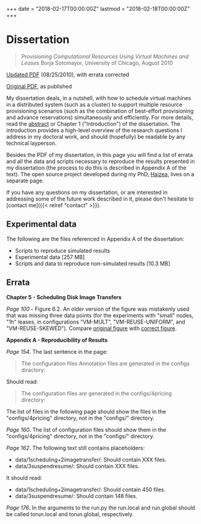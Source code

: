 +++
date = "2018-02-17T00:00:00Z"
lastmod = "2018-02-18T00:00:00Z"
+++

Dissertation
============

> *Provisioning Computational Resources Using Virtual Machines and Leases*
  Borja Sotomayor, University of Chicago, August 2010
 
[Updated PDF](borja_sotomayor_dissertation_updated_20100825.pdf) (08/25/2010), with errata corrected

[Original PDF](borja_sotomayor_dissertation_original.pdf), as published
 
My dissertation deals, in a nutshell, with how to schedule virtual machines in a distributed system (such as a cluster) to support multiple resource provisioning scenarios (such as the combination of best-effort provisioning and advance reservations) simultaneously and efficiently. For more details, read the [abstract](http://people.cs.uchicago.edu/~borja/dissertation/abstract.txt) or Chapter 1 ("Introduction") of the dissertation. The introduction provides a high-level overview of the research questions I address in my doctoral work, and should (hopefully) be readable by any technical layperson.

Besides the PDF of my dissertation, in this page you will find a list of errata and all the data and scripts necessary to reproduce the results presented in my dissertation (the process to do this is described in Appendix A of the text). The open source project developed during my PhD, [Haizea](http://haizea.cs.uchicago.edu/), lives on a separate page.

If you have any questions on my dissertation, or are interested in addressing some of the future work described in it, please don't hesitate to [contact me]({{< relref "contact" >}}).

Experimental data
-----------------

The following are the files referenced in Appendix A of the dissertation:

- Scripts to reproduce simulated results
- Experimental data [257 MB]
- Scripts and data to reproduce non-simulated results [10.3 MB]

Errata
------

**Chapter 5 - Scheduling Disk Image Transfers**

*Page 100* - Figure 6.2. An older version of the figure was mistakenly used that was missing three data points (for the experiments with "small" nodes, "1h" leases, in configurations "VM-MULT", "VM-REUSE-UNIFORM", and "VM-REUSE-SKEWED"). Compare [original figure](figure-6.2_original.pdf) with [correct figure](figure-6.2_fixed.pdf).

**Appendix A - Reproducibility of Results**

*Page 154*. The last sentence in the page:

> The configuration files Annotation files are generated in the configs diractory:

Should read:

> The configuration files are generated in the configs/4pricing directory:

The list of files in the following page should show the files in the "configs/4pricing" directory, not in the "configs/" directory.

*Page 160*. The list of configuration files should show them in the "configs/4pricing" directory, not in the "configs/" directory.

*Page 162*. The following text still contains placeholders:

- data/1scheduling+2imagetransfer/: Should contain XXX files.
- data/3suspendresume/: Should contain XXX files.

It should read:

- data/1scheduling+2imagetransfer/: Should contain 450 files.
- data/3suspendresume/: Should contain 148 files.

*Page 176*. In the arguments to the run.py the run.local and run.global should be called torun.local and torun.global, respectively.





